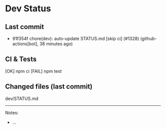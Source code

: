 # Dev Status

## Last commit
- 91f354f chore(dev): auto-update STATUS.md [skip ci] (#1328) (github-actions[bot], 38 minutes ago)
## CI & Tests
[OK] npm ci
[FAIL] npm test

## Changed files (last commit)
dev/STATUS.md

---
Notes:
- ...
